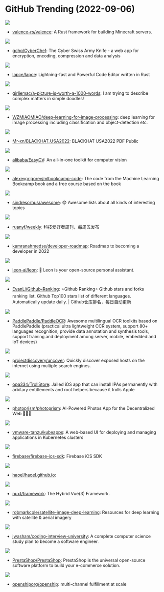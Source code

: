 # GitHub Trending (2022-09-06)

![](https://img.shields.io/badge/Rust-New%2083-green?style=flat-square&logo=appveyor)
- [valence-rs/valence](https://github.com/valence-rs/valence): A Rust framework for building Minecraft servers.

![](https://img.shields.io/badge/JavaScript-New%20258-green?style=flat-square&logo=appveyor)
- [gchq/CyberChef](https://github.com/gchq/CyberChef): The Cyber Swiss Army Knife - a web app for encryption, encoding, compression and data analysis

![](https://img.shields.io/badge/Rust-New%20239-green?style=flat-square&logo=appveyor)
- [lapce/lapce](https://github.com/lapce/lapce): Lightning-fast and Powerful Code Editor written in Rust

![](https://img.shields.io/badge/none-New%20418-green?style=flat-square&logo=appveyor)
- [girliemac/a-picture-is-worth-a-1000-words](https://github.com/girliemac/a-picture-is-worth-a-1000-words): I am trying to describe complex matters in simple doodles!

![](https://img.shields.io/badge/Python-New%2023-green?style=flat-square&logo=appveyor)
- [WZMIAOMIAO/deep-learning-for-image-processing](https://github.com/WZMIAOMIAO/deep-learning-for-image-processing): deep learning for image processing including classification and object-detection etc.

![](https://img.shields.io/badge/none-New%2072-green?style=flat-square&logo=appveyor)
- [Mr-xn/BLACKHAT_USA2022](https://github.com/Mr-xn/BLACKHAT_USA2022): BLACKHAT USA2022 PDF Public

![](https://img.shields.io/badge/Python-New%2059-green?style=flat-square&logo=appveyor)
- [alibaba/EasyCV](https://github.com/alibaba/EasyCV): An all-in-one toolkit for computer vision

![](https://img.shields.io/badge/Jupyter%20Notebook-New%20219-green?style=flat-square&logo=appveyor)
- [alexeygrigorev/mlbookcamp-code](https://github.com/alexeygrigorev/mlbookcamp-code): The code from the Machine Learning Bookcamp book and a free course based on the book

![](https://img.shields.io/badge/none-New%20196-green?style=flat-square&logo=appveyor)
- [sindresorhus/awesome](https://github.com/sindresorhus/awesome): 😎 Awesome lists about all kinds of interesting topics

![](https://img.shields.io/badge/none-New%20151-green?style=flat-square&logo=appveyor)
- [ruanyf/weekly](https://github.com/ruanyf/weekly): 科技爱好者周刊，每周五发布

![](https://img.shields.io/badge/TypeScript-New%20325-green?style=flat-square&logo=appveyor)
- [kamranahmedse/developer-roadmap](https://github.com/kamranahmedse/developer-roadmap): Roadmap to becoming a developer in 2022

![](https://img.shields.io/badge/JavaScript-New%20289-green?style=flat-square&logo=appveyor)
- [leon-ai/leon](https://github.com/leon-ai/leon): 🧠 Leon is your open-source personal assistant.

![](https://img.shields.io/badge/Python-New%20158-green?style=flat-square&logo=appveyor)
- [EvanLi/Github-Ranking](https://github.com/EvanLi/Github-Ranking): ⭐Github Ranking⭐ Github stars and forks ranking list. Github Top100 stars list of different languages. Automatically update daily. | Github仓库排名，每日自动更新

![](https://img.shields.io/badge/Python-New%2056-green?style=flat-square&logo=appveyor)
- [PaddlePaddle/PaddleOCR](https://github.com/PaddlePaddle/PaddleOCR): Awesome multilingual OCR toolkits based on PaddlePaddle (practical ultra lightweight OCR system, support 80+ languages recognition, provide data annotation and synthesis tools, support training and deployment among server, mobile, embedded and IoT devices)

![](https://img.shields.io/badge/Go-New%2055-green?style=flat-square&logo=appveyor)
- [projectdiscovery/uncover](https://github.com/projectdiscovery/uncover): Quickly discover exposed hosts on the internet using multiple search engines.

![](https://img.shields.io/badge/C-New%20288-green?style=flat-square&logo=appveyor)
- [opa334/TrollStore](https://github.com/opa334/TrollStore): Jailed iOS app that can install IPAs permanently with arbitary entitlements and root helpers because it trolls Apple

![](https://img.shields.io/badge/Go-New%2064-green?style=flat-square&logo=appveyor)
- [photoprism/photoprism](https://github.com/photoprism/photoprism): AI-Powered Photos App for the Decentralized Web 🌈💎✨

![](https://img.shields.io/badge/Go-New%20174-green?style=flat-square&logo=appveyor)
- [vmware-tanzu/kubeapps](https://github.com/vmware-tanzu/kubeapps): A web-based UI for deploying and managing applications in Kubernetes clusters

![](https://img.shields.io/badge/Objective-C-New%209-green?style=flat-square&logo=appveyor)
- [firebase/firebase-ios-sdk](https://github.com/firebase/firebase-ios-sdk): Firebase iOS SDK

![](https://img.shields.io/badge/Shell-New%2040-green?style=flat-square&logo=appveyor)
- [haoel/haoel.github.io](https://github.com/haoel/haoel.github.io): 

![](https://img.shields.io/badge/TypeScript-New%2031-green?style=flat-square&logo=appveyor)
- [nuxt/framework](https://github.com/nuxt/framework): The Hybrid Vue(3) Framework.

![](https://img.shields.io/badge/none-New%2040-green?style=flat-square&logo=appveyor)
- [robmarkcole/satellite-image-deep-learning](https://github.com/robmarkcole/satellite-image-deep-learning): Resources for deep learning with satellite & aerial imagery

![](https://img.shields.io/badge/none-New%20133-green?style=flat-square&logo=appveyor)
- [jwasham/coding-interview-university](https://github.com/jwasham/coding-interview-university): A complete computer science study plan to become a software engineer.

![](https://img.shields.io/badge/PHP-New%2026-green?style=flat-square&logo=appveyor)
- [PrestaShop/PrestaShop](https://github.com/PrestaShop/PrestaShop): PrestaShop is the universal open-source software platform to build your e-commerce solution.

![](https://img.shields.io/badge/JavaScript-New%20123-green?style=flat-square&logo=appveyor)
- [openshiporg/openship](https://github.com/openshiporg/openship): multi-channel fulfillment at scale

